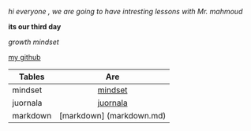 *hi everyone , we are going to have intresting lessons with Mr. mahmoud*

__its our third day__

*growth mindset*

[my github](https://github.com/bayanmhmd)


| Tables        | Are                       |
| ------------- |:-------------------------:|      
| mindset       | [mindset](mindset.md)     |
| juornala      | [juornala](journala.md)   |   
| markdown      | [markdown] (markdown.md)  |    


